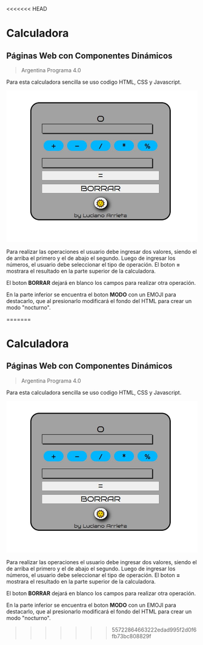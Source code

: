 <<<<<<< HEAD
# Calculadora

## Páginas Web con Componentes Dinámicos

> Argentina Programa 4.0

Para esta calculadora sencilla se uso codigo HTML, CSS y Javascript.

![Calculadora](image.jpg)

Para realizar las operaciones el usuario debe ingresar dos valores, siendo el de arriba el primero y el de abajo el segundo. Luego de ingresar los números, el usuario debe seleccionar el tipo de operación. El boton **=** mostrara el resultado en la parte superior de la calculadora.

El boton **BORRAR** dejará en blanco los campos para realizar otra operación.

En la parte inferior se encuentra el boton **MODO** con un EMOJI para destacarlo, que al presionarlo modificará el fondo del HTML para crear un modo "nocturno".

=======
# Calculadora

## Páginas Web con Componentes Dinámicos

> Argentina Programa 4.0

Para esta calculadora sencilla se uso codigo HTML, CSS y Javascript.

![Calculadora](image.jpg)

Para realizar las operaciones el usuario debe ingresar dos valores, siendo el de arriba el primero y el de abajo el segundo. Luego de ingresar los números, el usuario debe seleccionar el tipo de operación. El boton **=** mostrara el resultado en la parte superior de la calculadora.

El boton **BORRAR** dejará en blanco los campos para realizar otra operación.

En la parte inferior se encuentra el boton **MODO** con un EMOJI para destacarlo, que al presionarlo modificará el fondo del HTML para crear un modo "nocturno".

>>>>>>> 55722864663222edad995f2d0f6fb73bc808829f
